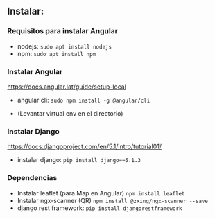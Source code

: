 ## Instalar:
### Requisitos para instalar Angular
- nodejs: `sudo apt install nodejs`
- npm: `sudo apt install npm`

### Instalar Angular
https://docs.angular.lat/guide/setup-local
- angular cli: `sudo npm install -g @angular/cli`

- (Levantar virtual env en el directorio)


### Instalar Django
https://docs.djangoproject.com/en/5.1/intro/tutorial01/

- instalar django: `pip install django==5.1.3` 

### Dependencias
- Instalar leaflet (para Map en Angular) `npm install leaflet`
- Instalar ngx-scanner (QR) `npm install @zxing/ngx-scanner --save`
- django rest framework: 
`pip install djangorestframework`

